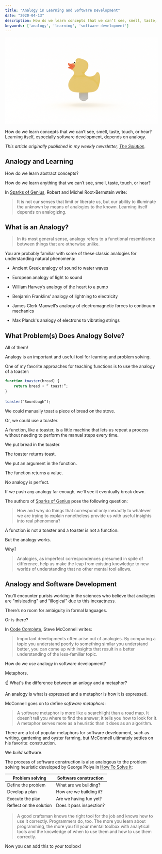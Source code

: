```yaml
---
title: "Analogy in Learning and Software Development"
date: "2020-04-13"
description: How do we learn concepts that we can’t see, smell, taste, touch, or hear? Learning itself, especially software development, depends on analogy.
keywords: ['analogy', 'learning', 'software development']
---
```



![Illustration of rubber duck lightbulb](./jarednielsen-solution-analogy-metaphor.png)

How do we learn concepts that we can’t see, smell, taste, touch, or hear? Learning itself, especially software development, depends on analogy.

_This article originally published in my weekly newsletter, [The Solution](https://mailchi.mp/f7da8a0d5542/the-solution-how-do-we-learn-abstract-concepts)._

## Analogy and Learning 

How do we learn abstract concepts?

How do we learn anything that we can’t see, smell, taste, touch, or hear? 

In [Sparks of Genius](https://amzn.to/2UhVpgo), Robert and Michel Root-Bernstein write:

> It is not our senses that limit or liberate us, but our ability to illuminate the unknown by means of analogies to the known. Learning itself depends on analogizing. 


## What is an Analogy? 

> In its most general sense, analogy refers to a functional resemblance between things that are otherwise unlike.

You are probably familiar with some of these classic analogies for understanding natural phenomena:

* Ancient Greek analogy of sound to water waves

* European analogy of light to sound

* William Harvey’s analogy of the heart to a pump

* Benjamin Franklins’ analogy of lightning to electricity

* James Clerk Maxwell’s analogy of electromagnetic forces to continuum mechanics

* Max Planck's analogy of electrons to vibrating strings


## What Problem(s) Does Analogy Solve?

All of them! 

Analogy is an important and useful tool for learning and problem solving. 

One of my favorite approaches for teaching functions is to use the analogy of a toaster:
```js
function toaster(bread) {
    return bread + “ toast!”;
}

toaster(“Sourdough”);
```

We could manually toast a piece of bread on the stove. 

Or, we could use a toaster. 

A function, like a toaster, is a little machine that lets us repeat a process without needing to perform the manual steps every time. 

We put bread in the toaster. 

The toaster returns toast. 

We put an argument in the function.

The function returns a value.

No analogy is perfect.

If we push any analogy far enough, we'll see it eventually break down.

The authors of [Sparks of Genius](https://amzn.to/2UhVpgo) pose the following question:

> How and why do things that correspond only inexactly to whatever we are trying to explain nonetheless provide us with useful insights into real phenomena?

A function is not a toaster and a toaster is not a function.

But the analogy works.

Why?

> Analogies, as imperfect correspondences presumed in spite of difference, help us make the leap from existing knowledge to new worlds of understanding that no other mental tool allows.


## Analogy and Software Development

You'll encounter purists working in the sciences who believe that analogies are "misleading" and "illogical" due to this inexactness.

There’s no room for ambiguity in formal languages.

Or is there?

In [Code Complete](https://amzn.to/2JCCarc), Steve McConnell writes:

> Important developments often arise out of analogies. By comparing a topic you understand poorly to something similar you understand better, you can come up with insights that result in a better understanding of the less-familiar topic. 

How do we use analogy in software development?

Metaphors. 

☝️ What's the difference between an anlogy and a metaphor? 

An analogy is what is expressed and a metaphor is how it is expressed.

McConnell goes on to define _software metaphors_:

> A software metaphor is more like a searchlight than a road map. It doesn’t tell you where to find the answer; it tells you how to look for it. A metaphor serves more as a heuristic than it does as an algorithm.

There are a lot of popular metaphors for software development, such as writing, gardening and oyster farming, but McConnell ultimately settles on his favorite: construction.

We _build_ software.

The process of software construction is also analogous to the problem solving heuristic developed by George Polya in [How To Solve It](https://amzn.to/33Mp30d):

| Problem solving           | Software construction     |
| ---                       | ---                       |
| Define the problem        | What are we building?     |
| Develop a plan            | How are we building it?   |
| Execute the plan          | Are we having fun yet?    |
| Reflect on the solution   | Does it pass inspection?  |

> A good craftsman knows the right tool for the job and knows how to use it correctly. Programmers do, too. The more you learn about programming, the more you fill your mental toolbox with analytical tools and the knowledge of when to use them and how to use them correctly.

Now you can add this to your toolbox! 